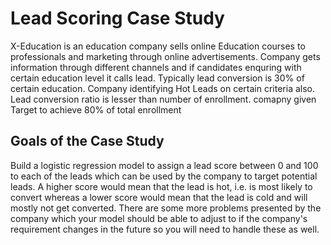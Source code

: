 # Lead Scoring Case Study

X-Education is an education company sells online Education courses to professionals and marketing through online advertisements. Company gets information through different channels and if candidates enquring with certain education level it calls lead. Typically lead conversion is 30% of certain education. Company identifying Hot Leads on certain criteria also. Lead conversion ratio is lesser than number of enrollment. comapny given Target to achieve 80% of total enrollment

## Goals of the Case Study

Build a logistic regression model to assign a lead score between 0 and 100 to each of the leads which can be used by the company to target potential leads. A higher score would mean that the lead is hot, i.e. is most likely to convert whereas a lower score would mean that the lead is cold and will mostly not get converted.
There are some more problems presented by the company which your model should be able to adjust to if the company's requirement changes in the future so you will need to handle these as well.
